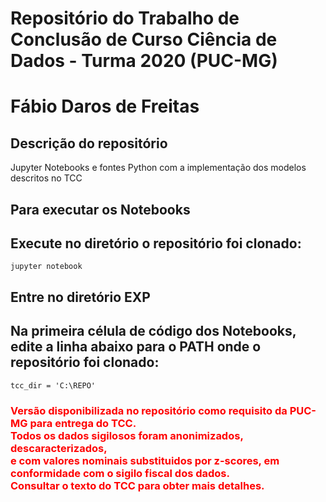 # Repositório do Trabalho de Conclusão de Curso Ciência de Dados - Turma 2020 (PUC-MG)

# Fábio Daros de Freitas


## Descrição do repositório

Jupyter Notebooks e fontes Python com a implementação dos modelos descritos no TCC

## Para executar os Notebooks

## Execute no diretório o repositório foi clonado:
    jupyter notebook

## Entre no diretório EXP
    
## Na primeira célula de código dos Notebooks, edite a linha abaixo para o PATH onde o repositório foi clonado:
    tcc_dir = 'C:\REPO'

  
<font color='red'>
<h3>    
Versão disponibilizada no repositório como requisito da PUC-MG para entrega do TCC.<br>
Todos os dados sigilosos foram anonimizados, descaracterizados, <br>
e com valores nominais substituidos por z-scores, em conformidade com o sigilo fiscal dos dados.<br>
Consultar o texto do TCC para obter mais detalhes.     
</h3>    
</font>  
